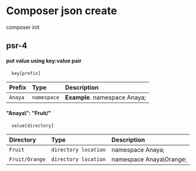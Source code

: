 
# Composer json create

composer init


## psr-4

#### put value using key:value pair

```http
  key[prefix]
```

| Prefix | Type     | Description                |
| :-------- | :------- | :------------------------- |
| `Anaya` | `namespace` | **Example**. namespace Anaya; |

#### "Anaya\\": "Fruit/"

```http
  value[directory]
```

| Directory | Type     | Description                       |
| :-------- | :------- | :-------------------------------- |
| `Fruit`      | `directory location` | namespace Anaya; |
| `Fruit/Orange`| `directory location` | namespace Anaya\Orange; |


